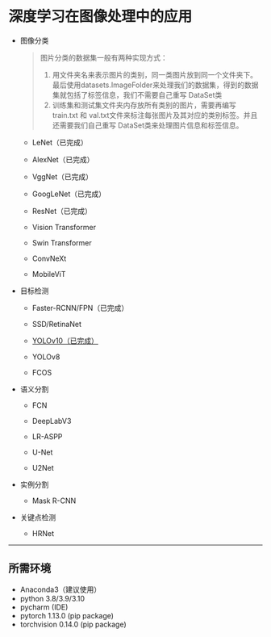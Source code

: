 # 深度学习在图像处理中的应用

* 图像分类
  > 图片分类的数据集一般有两种实现方式：
  > 1. 用文件夹名来表示图片的类别，同一类图片放到同一个文件夹下。 最后使用datasets.ImageFolder来处理我们的数据集，得到的数据集就包括了标签信息，我们不需要自己重写 DataSet类
  > 2. 训练集和测试集文件夹内存放所有类别的图片，需要再编写 train.txt 和 val.txt文件来标注每张图片及其对应的类别标签。并且还需要我们自己重写 DataSet类来处理图片信息和标签信息。
  * LeNet（已完成）
 
  * AlexNet（已完成）

  * VggNet（已完成）

  * GoogLeNet（已完成）
 
  * ResNet（已完成）

  * Vision Transformer

  * Swin Transformer

  * ConvNeXt

  * MobileViT

* 目标检测
  * Faster-RCNN/FPN（已完成）

  * SSD/RetinaNet

  * [YOLOv10（已完成）](https://github.com/srg000/yolov10)
    
  * YOLOv8

  * FCOS

* 语义分割 
  * FCN 

  * DeepLabV3 

  * LR-ASPP

  * U-Net

  * U2Net

* 实例分割
  * Mask R-CNN

* 关键点检测
  * HRNet
---

## 所需环境
* Anaconda3（建议使用）
* python 3.8/3.9/3.10
* pycharm (IDE)
* pytorch 1.13.0 (pip package)
* torchvision 0.14.0 (pip package)

